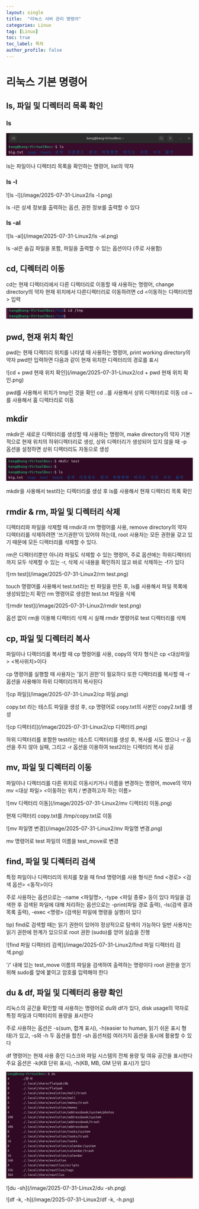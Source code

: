 ```yaml
---
layout: single
title:  "리눅스 서버 관리 명령어"
categories: Linux
tag: [Linux]
toc: true
toc_label: 목차
author_profile: false
---
```



# 리눅스 기본 명령어

## ls, 파일 및 디렉터리 목록 확인

### ls

![ls](/image/2025-07-31-Linux2/ls.png)

ls는 파일이나 디렉터리 목록을 확인하는 명령어, list의 약자

### ls -l

![ls -l](/image/2025-07-31-Linux2/ls -l.png)

ls -l은 상세 정보를 출력하는 옵션, 권한 정보를 출력할 수 있다

### ls -al

![ls -al](/image/2025-07-31-Linux2/ls -al.png)

ls -al은 숨김 파일을 포함, 파일을 출력할 수 있는 옵션이다 (주로 사용함)

## cd, 디렉터리 이동

cd는 현재 디렉터리에서 다른 디렉터리로 이동할 때 사용하는 명령어, change directory의 약자
현재 위치에서 다른디렉터리로 이동하려면 cd <이동하는 디렉터리명> 입력

![cd](/image/2025-07-31-Linux2/cd.png)

## pwd, 현재 위치 확인

pwd는 현재 디렉터리 위치를 나타낼 때 사용하는 명령어, print working directory의 약자
pwd만 입력하면 다음과 같이 현재 위치한 디렉터리의 경로를 표시

![cd + pwd 현재 위치 확인](/image/2025-07-31-Linux2/cd + pwd 현재 위치 확인.png)

pwd를 사용해서 위치가 tmp인 것을 확인 
cd ..를 사용해서 상위 디렉터리로 이동
cd ~를 사용해서 홈 디렉터리로 이동

## mkdir

mkdir은 새로운 디렉터리를 생성할 때 사용하는 명령어, make directory의 약자
기본적으로 현재 위치의 하위디렉터리로 생성, 상위 디렉터리가 생성되어 있지 않을 때
-p 옵션을 설정하면 상위 디렉터리도 자동으로 생성

![mkdir](/image/2025-07-31-Linux2/mkdir.png)

mkdir을 사용해서 test라는 디렉터리를 생성 후 ls를 사용해서 현재 디렉터리 목록 확인

## rmdir & rm, 파일 및 디렉터리 삭제

디렉터리와 파일을 삭제할 때 rmdir과 rm 명령어를 사용, remove directory의 약자
디렉터리를 삭제하려면 '쓰기권한'이 있어야 하는데, root 사용자는 모든 권한을 갖고 있기
때문에 모든 디렉터리를 삭제할 수 있다.

rm은 디렉터리뿐만 아니라 파일도 삭제할 수 있는 명령어, 주로 옵션에는 하위디렉터리까지
모두 삭제할 수 있는 -r, 삭제 시 내용을 확인하지 않고 바로 삭제하는 -f가 있다

![rm test](/image/2025-07-31-Linux2/rm test.png)

touch 명령어를 사용해서 test.txt라는 빈 파일을 만든 후,
ls를 사용해서 파일 목록에 생성되었는지 확인
rm 명령어로 생성한 test.txt 파일을 삭제 

![rmdir test](/image/2025-07-31-Linux2/rmdir test.png)

옵션 없이 rm을 이용해 디렉터리 삭제 시 실패
rmdir 명령어로 test 디렉터리를 삭제

## cp, 파일 및 디렉터리 복사

파일이나 디렉터리를 복사할 때 cp 명령어를 사용, copy의 약자
형식은 cp <대상파일> <복사위치>이다

cp 명령어를 실행할 때 사용자는 '읽기 권한'이 필요하다 또한 디렉터리를 복사할 때
-r 옵션을 사용해야 하위 디렉터리까지 복사된다

![cp 파일](/image/2025-07-31-Linux2/cp 파일.png)

copy.txt 라는 테스트 파일을 생성 후, 
cp 명령어로 copy.txt의 사본인 copy2.txt를 생성

![cp 디렉터리](/image/2025-07-31-Linux2/cp 디렉터리.png)

하위 디렉터리를 포함한 test라는 테스트 디렉터리를 생성 후,
복사를 시도 했으나 -r 옵션을 주지 않아 실패, 그리고 -r 옵션을
이용하여 test2라는 디렉터리 복사 성공

## mv, 파일 및 디렉터리 이동

파일이나 디렉터리를 다른 위치로 이동시키거나 이름을 변경하는 명령어, move의 약자
mv <대상 파일> <이동하는 위치 / 변경하고자 하는 이름>

![mv 디렉터리 이동](/image/2025-07-31-Linux2/mv 디렉터리 이동.png)

현재 디렉터리 copy.txt를 /tmp/copy.txt로 이동

![mv 파일명 변경](/image/2025-07-31-Linux2/mv 파일명 변경.png)

mv 명령어로 test 파일의 이름을 test_move로 변경

## find, 파일 및 디렉터리 검색

특정 파일이나 디렉터리의 위치를 찾을 때 find 명령어를 사용
형식은 find <경로> <검색 옵션> <동작>이다

주로 사용하는 옵션으로는 -name <파일명>, -type <파일 종류> 등이 있다
파일을 검색한 후 검색된 파일에 대해 처리하는 옵션으로는 -print(파일 경로 출력),
-ls(검색 결과 목록 출력), -exec <명령> (검색된 파일에 명령을 실행)이 있다

tip) find로 검색할 때는 읽기 권한이 있어야 정상적으로 탐색이 가능하다
일반 사용자는 읽기 권한에 한계가 있으므로 root 권한 (sudo)를 얻어 실습을 진행

![find 파일 디렉터리 검색](/image/2025-07-31-Linux2/find 파일 디렉터리 검색.png)

'/' 내애 있는 test_move 이름의 파일을 검색하여 출력하는 명령이다
root 권한을 얻기 위해 sudo를 앞에 붙이고 암호를 입력해야 한다

## du & df, 파일 및 디렉터리 용량 확인

리눅스의 공간을 확인할 때 사용하는 명령어로 du와 df가 있다, disk usage의 약자로
특정 파일과 디렉터리의 용량을 표시한다

주로 사용하는 옵션은  -s(sum, 합계 표시), -h(easier to human, 읽기 쉬운 표시 형태)가
있고, -s와 -h 두 옵션을 합친 -sh 옵션처럼 여러가지 옵션을 동시에 활용할 수 있다

df 명령어는 현재 사용 중인 디스크와 파일 시스템의 전체 용량 및 여유 공간을 표시한다
주요 옵션은 -k(KB 단위 표시), -h(KB, MB, GM 단위 표시)가 있다



![du](/image/2025-07-31-Linux2/du.png)



![du -sh](/image/2025-07-31-Linux2/du -sh.png)



![df -k, -h](/image/2025-07-31-Linux2/df -k, -h.png)
